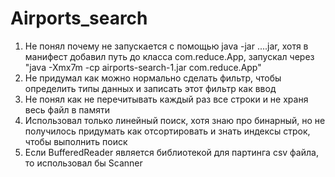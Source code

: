 # Airports_search
1. Не понял почему не запускается с помощью java -jar ....jar, хотя в манифест добавил путь до класса com.reduce.App, запускал через "java -Xmx7m -cp airports-search-1.jar com.reduce.App"
2. Не придумал как можно нормально сделать фильтр, чтобы определить типы данных и записать этот фильтр как ввод
3. Не понял как не перечитывать каждый раз все строки и не храня весь файл в памяти
4. Использовал только линейный поиск, хотя знаю про бинарный, но не получилось придумать как отсортировать и знать индексы строк, чтобы выполнить поиск
5. Если BufferedReader является библиотекой для партинга csv файла, то использовал бы Scanner